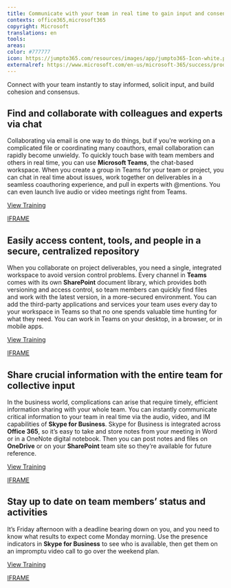 ```yaml
---
title: Communicate with your team in real time to gain input and consensus
contexts: office365,microsoft365
copyright: Microsoft
translations: en
tools: 
areas: 
color: #777777
icon: https://jumpto365.com/resources/images/app/jumpto365-Icon-white.png
externalref: https://www.microsoft.com/en-us/microsoft-365/success/productivitylibrary/communicate-with-your-team-in-real-time-to-gain-input-and-consensus
---
```

Connect with your team instantly to stay informed, solicit input, and build cohesion and consensus.


## Find and collaborate with colleagues and experts via chat

Collaborating via email is one way to do things, but if you're working on a complicated file or coordinating many coauthors, email collaboration can rapidly become unwieldy. To quickly touch base with team members and others in real time, you can use **Microsoft Teams**, the chat-based workspace. When you create a group in Teams for your team or project, you can chat in real time about issues, work together on deliverables in a seamless coauthoring experience, and pull in experts with @mentions. You can even launch live audio or video meetings right from Teams.

[View Training](https://support.office.com/article/Productive-conversations-99d33aaa-0743-47c6-a476-eb0a24abcb7e)

[IFRAME](https://www.microsoft.com/en-us/videoplayer/embed/RE1UmI7)

## Easily access content, tools, and people in a secure, centralized repository

When you collaborate on project deliverables, you need a single, integrated workspace to avoid version control problems. Every channel in **Teams** comes with its own **SharePoint** document library, which provides both versioning and access control, so team members can quickly find files and work with the latest version, in a more-secured environment. You can add the third-party applications and services your team uses every day to your workspace in Teams so that no one spends valuable time hunting for what they need. You can work in Teams on your desktop, in a browser, or in mobile apps.

[View Training](https://support.office.com/article/Enable-and-configure-versioning-for-a-list-or-library-1555D642-23EE-446A-990A-BCAB618C7A37)

[IFRAME](https://www.microsoft.com/en-us/videoplayer/embed/RE1UCma)

## Share crucial information with the entire team for collective input

In the business world, complications can arise that require timely, efficient information sharing with your whole team. You can instantly communicate critical information to your team in real time via the audio, video, and IM capabilities of **Skype for Business**. Skype for Business is integrated across **Office 365**, so it’s easy to take and store notes from your meeting in Word or in a OneNote digital notebook. Then you can post notes and files on **OneDrive** or on your **SharePoint** team site so they’re available for future reference.

[View Training](https://support.office.com/article/Video-Communicate-your-way-c50059a4-9114-4c81-8581-bd4fd6e97fc6)

[IFRAME](https://www.microsoft.com/en-us/videoplayer/embed/RE1UF1x)

## Stay up to date on team members’ status and activities

It’s Friday afternoon with a deadline bearing down on you, and you need to know what results to expect come Monday morning. Use the presence indicators in **Skype for Business** to see who is available, then get them on an impromptu video call to go over the weekend plan.

[View Training](https://support.office.com/article/Make-calls-with-Skype-for-Business-bc5e084d-ddb9-403d-abd5-fbe99cd8a8ab)

[IFRAME](https://www.microsoft.com/en-us/videoplayer/embed/RE1UMOR)

